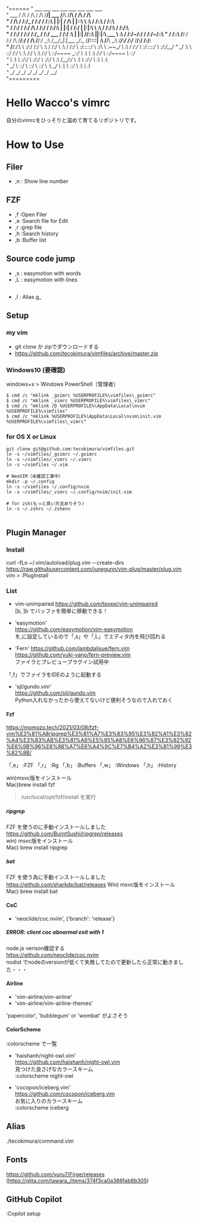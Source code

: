 "======
"                   ___           ___           ___           ___                       ___           ___           ___           ___     
"       ___        /  /\         /  /\         /  /\         /__/|        ___          /__/\         /__/\         /  /\         /  /\    
"      /  /\      /  /:/_       /  /:/        /  /::\       |  |:|       /  /\        |  |::\        \  \:\       /  /::\       /  /::\   
"     /  /:/     /  /:/ /\     /  /:/        /  /:/\:\      |  |:|      /  /:/        |  |:|:\        \  \:\     /  /:/\:\     /  /:/\:\  
"    /  /:/     /  /:/ /:/_   /  /:/  ___   /  /:/  \:\   __|  |:|     /__/::\      __|__|:|\:\   ___  \  \:\   /  /:/~/:/    /  /:/~/::\ 
"   /  /::\    /__/:/ /:/ /\ /__/:/  /  /\ /__/:/ \__\:\ /__/\_|:|____ \__\/\:\__  /__/::::| \:\ /__/\  \__\:\ /__/:/ /:/___ /__/:/ /:/\:\
"  /__/:/\:\   \  \:\/:/ /:/ \  \:\ /  /:/ \  \:\ /  /:/ \  \:\/:::::/    \  \:\/\ \  \:\~~\__\/ \  \:\ /  /:/ \  \:\/:::::/ \  \:\/:/__\/
"  \__\/  \:\   \  \::/ /:/   \  \:\  /:/   \  \:\  /:/   \  \::/~~~~      \__\::/  \  \:\        \  \:\  /:/   \  \::/~~~~   \  \::/     
"       \  \:\   \  \:\/:/     \  \:\/:/     \  \:\/:/     \  \:\          /__/:/    \  \:\        \  \:\/:/     \  \:\        \  \:\     
"        \__\/    \  \::/       \  \::/       \  \::/       \  \:\         \__\/      \  \:\        \  \::/       \  \:\        \  \:\    
"                  \__\/         \__\/         \__\/         \__\/                     \__\/         \__\/         \__\/         \__\/    
"=========

# Hello Wacco's vimrc
自分のvimrcをひっそりと温めて育てるリポジトリです。  

# How to Use  
## Filer  
- ,n : Show line number
  
## FZF  
- ,f :Open Filer  
- ,e :Search file for Edit  
- ,r :grep file  
- ,h :Search history  
- ,b :Buffer list  
  
## Source code jump  
- ,s : easymotion with words
- ,L : easymotion with lines 


## 
- ,l : Alias g_

## Setup
### my vim
- git clone か zipでダウンロードする
- https://github.com/tecokimura/vimfiles/archive/master.zip


### Windows10 (要確認)

windows+x > Windows PowerShell（管理者）
```
$ cmd /c "mklink _gvimrc %USERPROFILE%\vimfiles\_gvimrc"
$ cmd /c "mklink _vimrc %USERPROFILE%\vimfiles\_vimrc"
$ cmd /c "mklink /D %USERPROFILE%\AppData\Local\nvim %USERPROFILE%\vimfiles"
$ cmd /c "mklink %USERPROFILE%\AppData\Local\nvim\init.vim %USERPROFILE%\vimfiles\_vimrc"
```

### for OS X or Linux 
```
git clone git@github.com:tecokimura/vimfiles.git
ln -s ~/vimfiles/_gvimrc ~/.gvimrc
ln -s ~/vimfiles/_vimrc ~/.vimrc
ln -s ~/vimfiles ~/.vim

# NeoVIM（未確認工事中）  
mkdir -p ~/.config  
ln -s ~/vimfiles ~/.config/nvim  
ln -s ~/vimfiles/_vimrc ~/.config/nvim/init.vim  

# for zsh(もっと良い方法ありそう)
ln -s ~/.zshrc ~/.zshenv


```


## Plugin Manager
### Install
curl -fLo ~/.vim/autoload/plug.vim --create-dirs https://raw.githubusercontent.com/junegunn/vim-plug/master/plug.vim  
vim > :PlugInstall  

### List
- vim-unimpaired
https://github.com/tpope/vim-unimpaired  
[b, ]b でバッファを簡単に移動できる！

- 'easymotion'  
https://github.com/easymotion/vim-easymotion  
<Leader> を,に設定しているので「,s」や「,L」でエディタ内を飛び回れる     

- 'Fern'
https://github.com/lambdalisue/fern.vim  
https://github.com/yuki-yano/fern-preview.vim  
ファイラとプレビュープラグイン試用中  

「,f」でファイラをIDEのように起動する


- 'sjl/gundo.vim'  
https://github.com/sjl/gundo.vim  
Python入れなかったから使えてないけど便利そうなので入れておく  

#### Fzf
https://momozo.tech/2021/03/08/fzf-vim%E3%81%A8ripgrep%E3%81%A7%E3%83%95%E3%82%A1%E3%82%A4%E3%83%AB%E3%81%A8%E5%85%A8%E6%96%87%E3%82%92%E6%9B%96%E6%98%A7%E6%A4%9C%E7%B4%A2%E3%81%99%E3%82%8B/  

「,e」 :FZF<CR>
「,r」 :Rg
「,b」 :Buffers<CR>
「,w」 :Windows<CR>
「,h」 :History<CR>

win)msvc版をインストール  
Mac)brew install fzf
> /usr/local/opt/fzf/install を実行

##### ripgrep
FZF を使うのに手動インストールしました  
https://github.com/BurntSushi/ripgrep/releases  
win) msvc版をインストール  
Mac) brew install ripgrep


##### bat
FZF を使う為に手動インストールしました  
https://github.com/sharkdp/bat/releases
Win) msvc版をインストール  
Mac) brew install bat

#### CoC
- 'neoclide/coc.nvim', {'branch': 'release'}  

##### ERROR: client coc abnormal exit with 1
node.js verison確認する  
https://github.com/neoclide/coc.nvim  
nodist でnodeのversionが低くて失敗してたので更新したら正常に動きました・・・  
   
#### Airline  
- 'vim-airline/vim-airline'  
- 'vim-airline/vim-airline-themes'  
  
'papercolor', 'bubblegum' or 'wombat' がよさそう  
  
#### ColorScheme  
:colorscheme で一覧  
  
- 'haishanh/night-owl.vim'  
https://github.com/haishanh/night-owl.vim  
見つけた良さげなカラースキーム  
:colorscheme night-owl  
  
- 'cocopon/iceberg.vim'  
https://github.com/cocopon/iceberg.vim  
お気に入りのカラースキーム  
:colorscheme iceberg  
  
## Alias  
./tecokimura/command.vim  
  
## Fonts
https://github.com/yuru7/Firge/releases
(https://qiita.com/tawara_/items/374f3ca0a386fab8b305)


## GitHub Copilot
:Copilot setup
